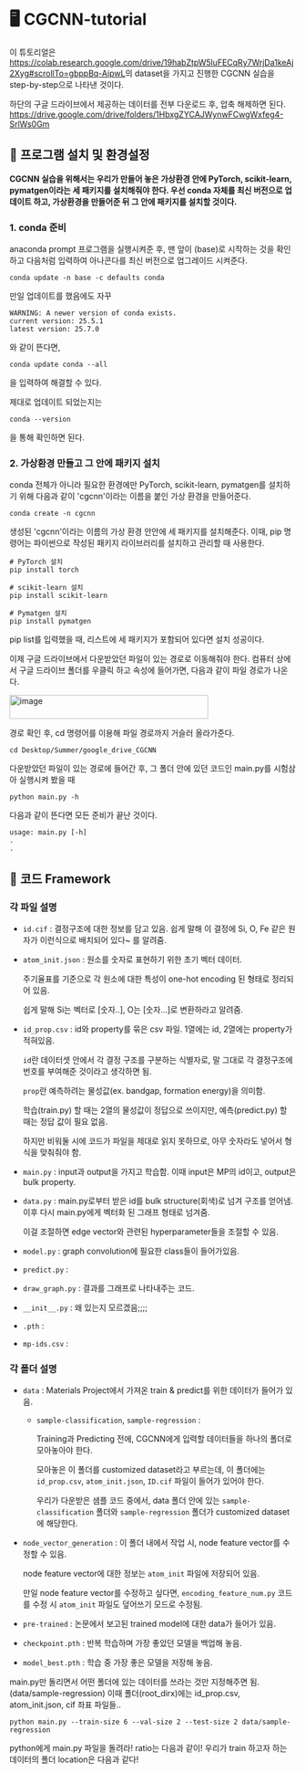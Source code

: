 # 🖥️ CGCNN-tutorial
이 튜토리얼은 
<https://colab.research.google.com/drive/19habZtpW5luFECqRy7WrjDa1keAj2Xyg#scrollTo=gbppBq-AipwL>의 dataset을 가지고 진행한 CGCNN 실습을 step-by-step으로 나타낸 것이다.

하단의 구글 드라이브에서 제공하는 데이터를 전부 다운로드 후, 압축 해제하면 된다.
<https://drive.google.com/drive/folders/1HbxgZYCAJWynwFCwgWxfeg4-SrlWs0Gm>

## 📌 프로그램 설치 및 환경설정
**CGCNN 실습을 위해서는 우리가 만들어 놓은 가상환경 안에 PyTorch, scikit-learn, pymatgen이라는 세 패키지를 설치해줘야 한다.
우선 conda 자체를 최신 버전으로 업데이트 하고, 가상환경을 만들어준 뒤 그 안에 패키지를 설치할 것이다.**


### **1. conda 준비**

anaconda prompt 프로그램을 실행시켜준 후, 맨 앞이 (base)로 시작하는 것을 확인하고 다음처럼 입력하여 아나콘다를 최신 버전으로 업그레이드 시켜준다.
~~~
conda update -n base -c defaults conda
~~~
만일 업데이트를 했음에도 자꾸 
~~~
WARNING: A newer version of conda exists.
current version: 25.5.1
latest version: 25.7.0
~~~
와 같이 뜬다면, 
~~~
conda update conda --all
~~~
을 입력하여 해결할 수 있다.


제대로 업데이트 되었는지는
~~~
conda --version
~~~
을 통해 확인하면 된다.


### **2. 가상환경 만들고 그 안에 패키지 설치**

conda 전체가 아니라 필요한 환경에만 PyTorch, scikit-learn, pymatgen를 설치하기 위해 다음과 같이 'cgcnn'이라는 이름을 붙인 가상 환경을 만들어준다.
~~~
conda create -n cgcnn
~~~
생성된 'cgcnn'이라는 이름의 가상 환경 안안에 세 패키지를 설치해준다.
이때, pip 명령어는 파이썬으로 작성된 패키지 라이브러리를 설치하고 관리할 때 사용한다.
~~~
# PyTorch 설치
pip install torch

# scikit-learn 설치
pip install scikit-learn

# Pymatgen 설치
pip install pymatgen
~~~
pip list를 입력했을 때, 리스트에 세 패키지가 포함되어 있다면 설치 성공이다.

이제 구글 드라이브에서 다운받았던 파일이 있는 경로로 이동해줘야 한다.
컴퓨터 상에서 구글 드라이브 폴더를 우클릭 하고 속성에 들어가면, 다음과 같이 파일 경로가 나온다.

<img width="349" height="42" alt="image" src="https://github.com/user-attachments/assets/a2af97f6-29a4-4e92-980a-2edae9e5edf9" />

경로 확인 후, cd 명령어를 이용해 파일 경로까지 거슬러 올라가준다.
~~~
cd Desktop/Summer/google_drive_CGCNN
~~~

다운받았던 파일이 있는 경로에 들어간 후, 그 폴더 안에 있던 코드인 main.py를 시험삼아 실행시켜 봤을 때 
~~~
python main.py -h
~~~
다음과 같이 뜬다면 모든 준비가 끝난 것이다.
~~~
usage: main.py [-h]
.
.
~~~

## 📌 코드 Framework

### 각 파일 설명

- `id.cif` : 결정구조에 대한 정보를 담고 있음. 쉽게 말해 이 결정에 Si, O, Fe 같은 원자가 이런식으로 배치되어 있다~ 를 알려줌.
- `atom_init.json` : 원소를 숫자로 표현하기 위한 초기 벡터 데이터.

  주기율표를 기준으로 각 원소에 대한 특성이 one-hot encoding 된 형태로 정리되어 있음. 

  쉽게 말해 Si는 벡터로 [숫자..], O는 [숫자...]로 변환하라고 알려줌.
- `id_prop.csv` : id와 property를 묶은 csv 파일. 1열에는 id, 2열에는 property가 적혀있음.
  
  `id`란 데이터셋 안에서 각 결정 구조를 구분하는 식별자로, 말 그대로 각 결정구조에 번호를 부여해준 것이라고 생각하면 됨.
  
  `prop`란 예측하려는 물성값(ex. bandgap, formation energy)을 의미함.

  학습(train.py) 할 때는 2열의 물성값이 정답으로 쓰이지만, 예측(predict.py) 할 때는 정답 값이 필요 없음. 

  하지만 비워둘 시에 코드가 파일을 제대로 읽지 못하므로, 아무 숫자라도 넣어서 형식을 맞춰줘야 함.

- `main.py` : input과 output을 가지고 학습함. 이때 input은 MP의 id이고, output은 bulk property.
- `data.py` : main.py로부터 받은 id를 bulk structure(회색)로 넘겨 구조를 얻어냄. 이후 다시 main.py에게 벡터화 된 그래프 형태로 넘겨줌.

  이걸 조절하면 edge vector와 관련된 hyperparameter들을 조절할 수 있음.
- `model.py` : graph convolution에 필요한 class들이 들어가있음.
- `predict.py` :
- `draw_graph.py` : 결과를 그래프로 나타내주는 코드.
- `__init__.py` : 왜 있는지 모르겠음;;;;
- `.pth` :
- `mp-ids.csv` :


### 각 폴더 설명
- `data` : Materials Project에서 가져온 train & predict를 위한 데이터가 들어가 있음.
  - `sample-classification`, `sample-regression` :
  
    Training과 Predicting 전에, CGCNN에게 입력할 데이터들을 하나의 폴더로 모아놓아야 한다. 

    모아놓은 이 폴더를 customized dataset라고 부르는데, 이 폴더에는 `id_prop.csv`, `atom_init.json`, `ID.cif` 파일이 들어가 있어야 한다.

    우리가 다운받은 샘플 코드 중에서, data 폴더 안에 있는 `sample-classification` 폴더와 `sample-regression` 폴더가 customized dataset에 해당한다.
- `node_vector_generation` : 이 폴더 내에서 작업 시, node feature vector를 수정할 수 있음.
  
   node feature vector에 대한 정보는 `atom_init` 파일에 저장되어 있음.
  
   만일 node feature vector를 수정하고 싶다면, `encoding_feature_num.py` 코드를 수정 시 `atom_init` 파일도 덮어쓰기 모드로 수정됨.
   
- `pre-trained` : 논문에서 보고된 trained model에 대한 data가 들어가 있음.
- `checkpoint.pth` : 반복 학습하며 가장 좋았던 모델을 백업해 놓음.
- `model_best.pth` : 학습 중 가장 좋은 모델을 저장해 놓음.


main.py만 돌리면서 어떤 폴더에 있는 데이터를 쓰라는 것만 지정해주면 됨. (data/sample-regression)
이때 폴더(root_dirx)에는 id_prop.csv, atom_init.json, cif 좌표 파일들..

~~~
python main.py --train-size 6 --val-size 2 --test-size 2 data/sample-regression
~~~
python에게 main.py 파일을 돌려라! ratio는 다음과 같이! 우리가 train 하고자 하는 데이터의 폴더 location은 다음과 같다!

